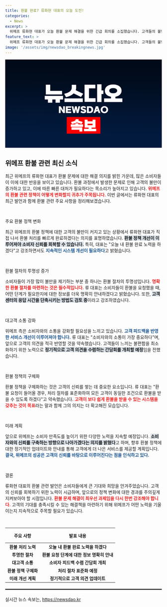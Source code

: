 ```yaml
---
title: 환불 완료? 류화현 대표의 오늘 도전!
categories:
  - News
excerpt: >
  위메프 류화현 대표가 오늘 환불 문제 해결을 위한 긴급 회의를 소집했습니다. 고객들의 불만을 해소하기 위한 노력에 귀추가 주목됩니다!
feature_text: >
  위메프 류화현 대표가 오늘 환불 문제 해결을 위한 긴급 회의를 소집했습니다. 고객들의 불만을 해소하기 위한 노력에 귀추가 주목됩니다!
image: '/assets/img/newsdao_breakingnews.jpg'
---
```


<p><img src="/assets/img/newsdao_breakingnews.jpg" alt="cryptoinkorea 속보" /></p>

<h2 data-ke-size="size26">위메프 환불 관련 최신 소식</h2>

<p data-ke-size="size16">최근 위메프의 류화현 대표가 환불 문제에 대한 해결 의지를 밝힌 가운데, 많은 소비자들이 이에 대한 반응을 보이고 있습니다. 환불 과정에서 발생한 문제로 인해 고객의 불만이 증가하고 있고, 이에 따른 빠른 대처가 필요하다는 목소리가 높아지고 있습니다. <b><span style="color: #ee2323;">위메프의 환불 관련 정책이 어떻게 변화할지 귀추가 주목됩니다.</span></b> 이번 글에서는 류화현 대표의 최근 발언과 함께 환불 관련 주요 사항을 정리해보겠습니다.</p>

<p data-ke-size="size16">&nbsp;</p>

<p>주요 환불 정책 변화</p>

<p data-ke-size="size16">최근 위메프의 환불 정책에 대한 고객의 불만이 커지고 있는 상황에서 류화현 대표가 직접 나서 환불 처리를 빠르게 완료하겠다는 의지를 표명하였습니다. <b><span style="background-color: #21538527;">환불 정책 개선이 이루어져야 소비자 신뢰를 회복할 수 있습니다.</span></b> 특히, 대표는 "오늘 내 환불 완료 노력을 하겠다"고 강조하면서도 <b><span style="color: #1a5490;">지속적인 시스템 개선이 필요하다</span></b>고 밝혔습니다.</p>

<p data-ke-size="size16">&nbsp;</p>

<p>환불 절차의 투명성 증가</p>

<p data-ke-size="size16">소비자들이 가장 많이 불만을 제기하는 부분 중 하나는 환불 절차의 투명성입니다. <b><span style="color: #ee2323;">명확한 환불 절차를 마련하는 것은 필수적입니다.</span></b> 류 대표는 소비자들이 환불을 요청했을 때, 어떤 단계가 필요한지에 대한 정보를 더욱 명확히 안내하겠다고 밝혔습니다. 또한, <b><span style="background-color: #21538527;">고객센터의 응답 시간을 단축시키는 방법도 검토 중</span></b>이라고 강조하였습니다.</p>

<p data-ke-size="size16">&nbsp;</p>

<p>대고객 소통 강화</p>

<p data-ke-size="size16">위메프 측은 소비자와의 소통을 강화할 필요성을 느끼고 있습니다. <b><span style="color: #1a5490;">고객 피드백을 반영한 서비스 개선이 이루어져야 합니다.</span></b> 류 대표는 "소비자와의 소통이 가장 중요하다"며, 앞으로 고객의 의견을 적극 반영할 것을 약속했습니다. 고객들이 느끼는 불편함을 최소화하기 위한 노력으로 <b><span style="background-color: #21538527;">정기적으로 고객 의견을 수렴하는 간담회를 개최할 예정</span></b>임을 전했습니다.</p>

<p data-ke-size="size16">&nbsp;</p>

<p>환불 정책의 구체화</p>

<p data-ke-size="size16">환불 정책을 구체화하는 것은 고객의 신뢰를 쌓는 데 중요한 요소입니다. 류 대표는 "환불 요청이 들어올 경우, 처리 절차를 표준화하여 모든 고객이 동일한 조건으로 환불을 받을 수 있도록 하겠다"고 약속했습니다. <b><span style="color: #ee2323;">고객이 보다 쉽게 환불을 받을 수 있는 시스템을 갖추는 것이 목표</span></b>라는 말과 함께 그의 의지는 더 확고해진 모습입니다.</p>

<p data-ke-size="size16">&nbsp;</p>

<p>미래 계획</p>

<p data-ke-size="size16">앞으로 위메프는 소비자 만족도를 높이기 위한 다양한 노력을 지속할 예정입니다. <b><span style="background-color: #21538527;">소비자와의 신뢰를 구축하는 방향으로 나아가겠다는 의지를 밝혔다</span></b>고 하며, 향후 환불 정책에 대한 정기적인 업데이트와 안내를 통해 고객에게 더 나은 서비스를 제공할 계획입니다. <b><span style="color: #1a5490;">결국, 위메프의 성공은 고객의 신뢰를 바탕으로 이루어진다는 점을 인식하고 있다.</span></b></p>

<p data-ke-size="size16">&nbsp;</p>

<p>결론</p>

<p data-ke-size="size16">류화현 대표의 환불 관련 발언은 소비자들에게 큰 기대와 희망을 안겨주었습니다. 고객의 신뢰를 회복하기 위한 노력이 시급하며, 앞으로의 정책 변화에 대한 경과를 주의깊게 지켜보아야 할 시점입니다. <b><span style="color: #ee2323;">환불 문제 해결이 최우선 과제임을 다시 한번 강조해야 합니다.</span></b> 고객의 기대를 충족시킬 수 있는 해결책을 마련하기 위해 위메프가 어떤 노력을 기울이는지 지속적으로 주목할 필요가 있습니다.</p>

<p data-ke-size="size16">&nbsp;</p>

<table style="width: 100%; border-collapse: collapse;" class="table_a">
    <thead>
        <tr>
            <th style="text-align: center; height: 40px;"><b>주요 사항</b></th>
            <th style="text-align: center; height: 40px;"><b>발표 내용</b></th>
        </tr>
    </thead>
    <tbody>
        <tr>
            <td style="text-align: center; height: 17px;"><b>환불 처리 노력</b></td>
            <td style="text-align: center; height: 17px;"><b>오늘 내 환불 완료 노력을 하겠다</b></td>
        </tr>
        <tr>
            <td style="text-align: center; height: 17px;"><b>투명한 절차</b></td>
            <td style="text-align: center; height: 17px;"><b>환불 요청 단계에 대한 정보 명확히 안내</b></td>
        </tr>
        <tr>
            <td style="text-align: center; height: 17px;"><b>대고객 소통</b></td>
            <td style="text-align: center; height: 17px;"><b>소비자 피드백 수렴 간담회 개최</b></td>
        </tr>
        <tr>
            <td style="text-align: center; height: 17px;"><b>환불 정책 구체화</b></td>
            <td style="text-align: center; height: 17px;"><b>처리 절차 표준화 예정</b></td>
        </tr>
        <tr>
            <td style="text-align: center; height: 17px;"><b>미래 개선 계획</b></td>
            <td style="text-align: center; height: 17px;"><b>정기적으로 고객 의견 업데이트</b></td>
        </tr>
    </tbody>
</table>

<hr style="border: 1px solid #333; margin: 20px 0;">
실시간 뉴스 속보는, <a href="https://newsdao.kr" rel="dofollow">https://newsdao.kr</a>


